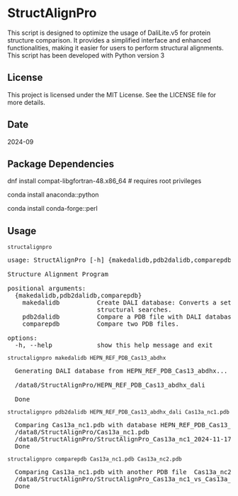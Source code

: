 # StructAlignPro

This script is designed to optimize the usage of DaliLite.v5 for protein structure comparison.
It provides a simplified interface and enhanced functionalities, making it easier for users to perform structural alignments. This script has been developed with Python version 3
## License
This project is licensed under the MIT License. See the LICENSE file for more details.
## Date
2024-09
## Package Dependencies
dnf install compat-libgfortran-48.x86_64       # requires root privileges

conda install anaconda::python  

conda install conda-forge::perl 
## Usage
```
structalignpro 
```
<pre>
usage: StructAlignPro [-h] {makedalidb,pdb2dalidb,comparepdb} ...

Structure Alignment Program

positional arguments:
  {makedalidb,pdb2dalidb,comparepdb}
    makedalidb          Create DALI database: Converts a set of PDB files to DALI format numbers for subsequent
                        structural searches.
    pdb2dalidb          Compare a PDB file with DALI database.
    comparepdb          Compare two PDB files.

options:
  -h, --help            show this help message and exit
</pre>


```
structalignpro makedalidb HEPN_REF_PDB_Cas13_abdhx
```
<pre>
  Generating DALI database from HEPN_REF_PDB_Cas13_abdhx...
  
  /data8/StructAlignPro/HEPN_REF_PDB_Cas13_abdhx_dali
  
  Done
</pre>


```
structalignpro pdb2dalidb HEPN_REF_PDB_Cas13_abdhx_dali Cas13a_nc1.pdb 
```

<pre>
  Comparing Cas13a_nc1.pdb with database HEPN_REF_PDB_Cas13_abdhx_dali...
  /data8/StructAlignPro/Cas13a_nc1.pdb
  /data8/StructAlignPro/StructAlignPro_Cas13a_nc1_2024-11-17_23:51:19_result.txt
  Done
</pre>






```
structalignpro comparepdb Cas13a_nc1.pdb Cas13a_nc2.pdb 
```
<pre>
  Comparing Cas13a_nc1.pdb with another PDB file  Cas13a_nc2.pdb...
  /data8/StructAlignPro/StructAlignPro_Cas13a_nc1_vs_Cas13a_nc2_2024-11-17_23:54:06_result.txt
  Done  
</pre>






